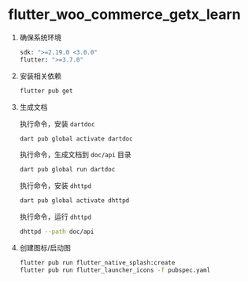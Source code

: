 # flutter_woo_commerce_getx_learn

1. 确保系统环境

    ```bash
    sdk: ">=2.19.0 <3.0.0"
    flutter: ">=3.7.0"
    ```

2. 安装相关依赖 

    ```bash
    flutter pub get
    ```

3. 生成文档

   执行命令，安装 `dartdoc`

   ```bash
   dart pub global activate dartdoc
   ```

   执行命令，生成文档到 `doc/api` 目录

   ```bash
   dart pub global run dartdoc
   ```

    执行命令，安装 `dhttpd`

    ```bash
    dart pub global activate dhttpd
    ```

    执行命令，运行 `dhttpd`

    ```bash
    dhttpd --path doc/api
    ```

4. 创建图标/启动图

   ```bash
   flutter pub run flutter_native_splash:create
   flutter pub run flutter_launcher_icons -f pubspec.yaml
   ```

   

